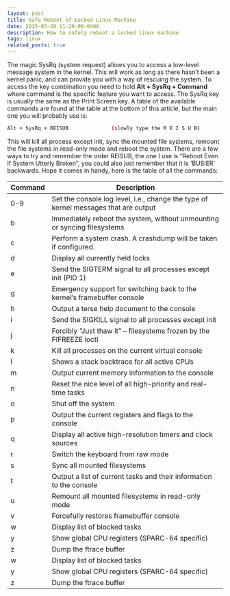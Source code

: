 ```yaml
---
layout: post
title: Safe Reboot of Locked Linux Machine
date: 2015-03-20 11:29:00-0400
description: How to safely reboot a locked linux machine
tags: linux
related_posts: true
---
```


The magic SysRq (system request) allows you to access a low-level message system in the kernel. This will work as long as there hasn’t been a kernel panic, and can provide you with a way of rescuing the system. To access the key combination you need to hold **Alt + SysRq + Command** where command is the specific feature you want to access. The SysRq key is usually the same as the Print Screen key. A table of the available commands are found at the table at the bottom of this article, but the main one you will probably use is:

```bash
Alt + SysRq + REISUB              (slowly type the R E I S U B)
```

This will kill all process except init, sync the mounted file systems, remount the file systems in read-only mode and reboot the system. There are a few ways to try and remember the order REISUB, the one I use is “Reboot Even If System Utterly Broken”, you could also just remember that it is ‘BUSIER’ backwards. Hope it comes in handy, here is the table of all the commands:

| Command | Description                                                                         |
| ------- | ----------------------------------------------------------------------------------- |
| 0-9     | Set the console log level, i.e., change the type of kernel messages that are output |
| b       | Immediately reboot the system, without unmounting or syncing filesystems            |
| c       | Perform a system crash. A crashdump will be taken if configured.                    |
| d       | Display all currently held locks                                                    |
| e       | Send the SIGTERM signal to all processes except init (PID 1)                        |
| g       | Emergency support for switching back to the kernel’s framebuffer console            |
| h       | Output a terse help document to the console                                         |
| i       | Send the SIGKILL signal to all processes except init                                |
| j       | Forcibly “Just thaw it” – filesystems frozen by the FIFREEZE ioctl                  |
| k       | Kill all processes on the current virtual console                                   |
| l       | Shows a stack backtrace for all active CPUs                                         |
| m       | Output current memory information to the console                                    |
| n       | Reset the nice level of all high-priority and real-time tasks                       |
| o       | Shut off the system                                                                 |
| p       | Output the current registers and flags to the console                               |
| q       | Display all active high-resolution timers and clock sources                         |
| r       | Switch the keyboard from raw mode                                                   |
| s       | Sync all mounted filesystems                                                        |
| t       | Output a list of current tasks and their information to the console                 |
| u       | Remount all mounted filesystems in read-only mode                                   |
| v       | Forcefully restores framebuffer console                                             |
| w       | Display list of blocked tasks                                                       |
| y       | Show global CPU registers (SPARC-64 specific)                                       |
| z       | Dump the ftrace buffer                                                              |
| w       | Display list of blocked tasks                                                       |
| y       | Show global CPU registers (SPARC-64 specific)                                       |
| z       | Dump the ftrace buffer                                                              |
